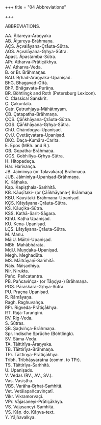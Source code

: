 +++
title = "04 Abbreviations"

+++


ABBREVIATIONS.

  

AA. Āitareya-Āraṇyaka  
AB. Āitareya-Brāhmaṇa.  
AÇS. Āçvalāyana-Çrāuta-Sūtra.  
AGS. Āçvalāyana-Gṛhya-Sūtra.  
Āpast. Āpastamba-Sūtra.  
APr. Atharva-Prātiçākhya.  
AV. Atharva-Veda.  
B. or Br. Brāhmaṇas.  
BAU. Bṛhad-Āraṇyaka-Upaniṣad.  
BhG. Bhagavad-Gītā.  
BhP. Bhāgavata-Purāṇa.  
BR. Böhtlingk and Roth (Petersburg Lexicon).  
C. Classical Sanskrit.  
Ç. Çakuntalā.  
Çatr. Çatruṁjaya-Māhātmyam.  
ÇB. Çatapatha-Brāhmaṇa.  
ÇÇS. Çān̄khāyana-Çrāuta-Sūtra.  
ÇGS. Çān̄khāyana-Gṛhya-Sūtra.  
ChU. Chāndogya-Upaniṣad.  
ÇvU. Çvetāçvatara-Upaniṣad.  
DKC. Daça-Kumāra-Carita.  
E. Epos (MBh. and R.).  
GB. Gopatha-Brāhmaṇa.  
GGS. Gobhilīya-Gṛhya-Sūtra.  
H. Hitopadeça.  
Har. Harivança.  
JB. Jāiminīya (or Talavakāra) Brāhmaṇa.  
JUB. Jāiminīya-Upaniṣad-Brāhmaṇa.  
K. Kāṭhaka.  
Kap. Kapiṣṭhala-Saṁhitā.  
KB. Kāuṣītaki- (or Çān̄khāyana-) Brāhmaṇa.  
KBU. Kāuṣītaki-Brāhmaṇa-Upaniṣad.  
KÇS. Kātyāyana-Çrāuta-Sūtra.  
KS. Kāuçika-Sūtra.  
KSS. Kathā-Sarit-Sāgara.  
KṭhU. Kaṭha Upaniṣad.  
KU. Kena-Upaniṣad.  
LÇS. Lātyāyana-Çrāuta-Sūtra.  
M. Manu.  
MāiU. Māitri-Upaniṣad.  
MBh. Mahābhārata.  
MḍU. Muṇḍaka-Upaniṣad.  
Megh. Meghadūta.  
MS. Māitrāyaṇī-Saṁhitā.  
Nāiṣ. Nāiṣadhīya.  
Nir. Nirukta.  
Pañc. Pañcatantra.  
PB. Pañcaviṅça- (or Tāṇḍya-) Brāhmaṇa.  
PGS. Pāraskara-Gṛhya-Sūtra.  
PU. Praçna Upaniṣad.  
R. Rāmāyaṇa.  
Ragh. Raghuvaṅça.  
RPr. Rigveda-Prātiçākhya.  
RT. Rājā-Taran̄ginī.  
RV. Rig-Veda.  
S. Sūtras.  
ṢB. Ṣaḍviṅça-Brāhmaṇa.  
Spr. Indische Sprüche (Böhtlingk).  
SV. Sāma-Veda.  
TA. Tāittirīya-Āraṇyaka.  
TB. Tāittirīya-Brāhmaṇa.  
TPr. Tāittirīya-Prātiçākhya.  
Tribh. Tribhāṣyaratna (comm. to TPr).  
TS. Tāittirīya-Saṁhitā.  
U. Upaniṣads.  
V. Vedas (RV., AV., SV.).  
Vas. Vasiṣṭha.  
VBS. Varāha-Bṛhat-Saṁhitā.  
Vet. Vetālapañcaviṅçatī.  
Vikr. Vikramorvaçi.  
VPr. Vājasaneyi-Prātiçākhya.  
VS. Vājasaneyi-Saṁhitā.  
VS. Kāṇ. do. Kāṇva-text.  
Y. Yājñavalkya.

